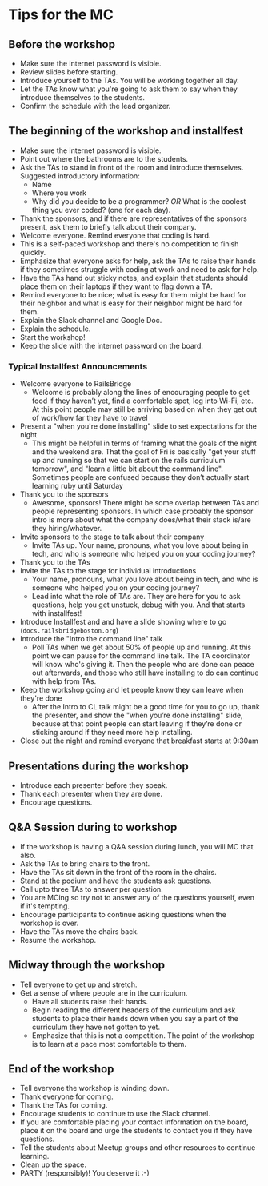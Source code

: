 # Tips for the MC

## Before the workshop

* Make sure the internet password is visible.
* Review slides before starting.
* Introduce yourself to the TAs. You will be working together all day.
* Let the TAs know what you're going to ask them to say when they introduce
  themselves to the students.
* Confirm the schedule with the lead organizer.

## The beginning of the workshop and installfest

* Make sure the internet password is visible.
* Point out where the bathrooms are to the students.
* Ask the TAs to stand in front of the room and introduce themselves.
  Suggested introductory information:
  * Name
  * Where you work
  * Why did you decide to be a programmer? *OR* What is the coolest thing you
  ever coded? (one for each day).
* Thank the sponsors, and if there are representatives of the sponsors present,
  ask them to briefly talk about their company.
* Welcome everyone. Remind everyone that coding is hard.
* This is a self-paced workshop and there's no competition to finish quickly.
* Emphasize that everyone asks for help, ask the TAs to raise their hands if they
  sometimes struggle with coding at work and need to ask for help.
* Have the TAs hand out sticky notes, and explain that students should place them
  on their laptops if they want to flag down a TA.
* Remind everyone to be nice; what is easy for them might be hard for their neighbor
  and what is easy for their neighbor might be hard for them.
* Explain the Slack channel and Google Doc.
* Explain the schedule.
* Start the workshop!
* Keep the slide with the internet password on the board.

### Typical Installfest Announcements

* Welcome everyone to RailsBridge
  * Welcome is probably along the lines of encouraging people to get food if they haven’t yet, find a comfortable spot, log into Wi-Fi, etc. At this point people may still be arriving based on when they get out of work/how far they have to travel
* Present a "when you're done installing" slide to set expectations for the night
  * This might be helpful in terms of framing what the goals of the night and the weekend are. That the goal of Fri is basically "get your stuff up and running so that we can start on the rails curriculum tomorrow", and "learn a little bit about the command line". Sometimes people are confused because they don’t actually start learning ruby until Saturday
* Thank you to the sponsors
  * Awesome, sponsors! There might be some overlap between TAs and people representing sponsors. In which case probably the sponsor intro is more about what the company does/what their stack is/are they hiring/whatever.
* Invite sponsors to the stage to talk about their company
  * Invite TAs up. Your name, pronouns, what you love about being in tech, and who is someone who helped you on your coding journey?
* Thank you to the TAs
* Invite the TAs to the stage for individual introductions
  * Your name, pronouns, what you love about being in tech, and who is someone who helped you on your coding journey?
  * Lead into what the role of TAs are. They are here for you to ask questions, help you get unstuck, debug with you. And that starts with installfest!
* Introduce Installfest and and have a slide showing where to go (`docs.railsbridgeboston.org`)
* Introduce the "Intro the command line" talk
  * Poll TAs when we get about 50% of people up and running. At this point we can pause for the command line talk. The TA coordinator will know who's giving it. Then the people who are done can peace out afterwards, and those who still have installing to do can continue with help from TAs.
* Keep the workshop going and let people know they can leave when they're done
  * After the Intro to CL talk might be a good time for you to go up, thank the presenter, and show the "when you’re done installing" slide, because at that point people can start leaving if they’re done or sticking around if they need more help installing.
* Close out the night and remind everyone that breakfast starts at 9:30am

## Presentations during the workshop

* Introduce each presenter before they speak.
* Thank each presenter when they are done.
* Encourage questions.

## Q&A Session during to workshop

* If the workshop is having a Q&A session during lunch, you will MC that also.
* Ask the TAs to bring chairs to the front.
* Have the TAs sit down in the front of the room in the chairs.
* Stand at the podium and have the students ask questions.
* Call upto three TAs to answer per question.
* You are MCing so try not to answer any of the questions yourself, even if it's
  tempting.
* Encourage participants to continue asking questions when the workshop is over.
* Have the TAs move the chairs back.
* Resume the workshop.

## Midway through the workshop

* Tell everyone to get up and stretch.
* Get a sense of where people are in the curriculum.
  * Have all students raise their hands.
  * Begin reading the different headers of the curriculum and ask students to
  place their hands down when you say a part of the curriculum they have not gotten
  to yet.
  * Emphasize that this is not a competition. The point of the workshop is to learn
  at a pace most comfortable to them.

## End of the workshop

* Tell everyone the workshop is winding down.
* Thank everyone for coming.
* Thank the TAs for coming.
* Encourage students to continue to use the Slack channel.
* If you are comfortable placing your contact information on the board, place it
  on the board and urge the students to contact you if they have questions.
* Tell the students about Meetup groups and other resources to continue learning.
* Clean up the space.
* PARTY (responsibly)! You deserve it :-)
